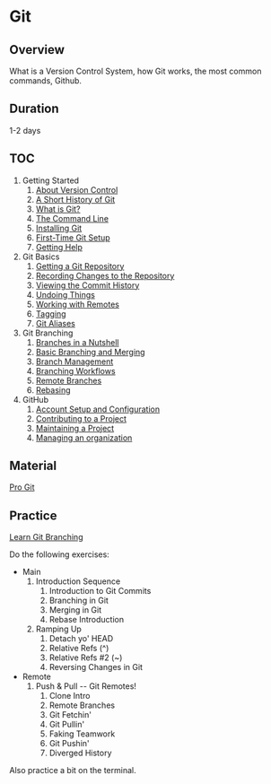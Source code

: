 # Git

## Overview

What is a Version Control System, how Git works, the most common commands, Github.

## Duration

1-2 days

## TOC

1. Getting Started
   1. [About Version Control](https://git-scm.com/book/en/v2/Getting-Started-About-Version-Control)
   2. [A Short History of Git](https://git-scm.com/book/en/v2/Getting-Started-A-Short-History-of-Git)
   3. [What is Git?](https://git-scm.com/book/en/v2/Getting-Started-What-is-Git%3F)
   4. [The Command Line](https://git-scm.com/book/en/v2/Getting-Started-The-Command-Line)
   5. [Installing Git](https://git-scm.com/book/en/v2/Getting-Started-Installing-Git)
   6. [First-Time Git Setup](https://git-scm.com/book/en/v2/Getting-Started-First-Time-Git-Setup)
   7. [Getting Help](https://git-scm.com/book/en/v2/Getting-Started-Getting-Help)
2. Git Basics
   1. [Getting a Git Repository](https://git-scm.com/book/en/v2/Git-Basics-Getting-a-Git-Repository)
   2. [Recording Changes to the Repository](https://git-scm.com/book/en/v2/Git-Basics-Recording-Changes-to-the-Repository)
   3. [Viewing the Commit History](https://git-scm.com/book/en/v2/Git-Basics-Viewing-the-Commit-History)
   4. [Undoing Things](https://git-scm.com/book/en/v2/Git-Basics-Undoing-Things)
   5. [Working with Remotes](https://git-scm.com/book/en/v2/Git-Basics-Working-with-Remotes)
   6. [Tagging](https://git-scm.com/book/en/v2/Git-Basics-Tagging)
   7. [Git Aliases](https://git-scm.com/book/en/v2/Git-Basics-Git-Aliases)
3. Git Branching
   1. [Branches in a Nutshell](https://git-scm.com/book/en/v2/Git-Branching-Branches-in-a-Nutshell)
   2. [Basic Branching and Merging](https://git-scm.com/book/en/v2/Git-Branching-Basic-Branching-and-Merging)
   3. [Branch Management](https://git-scm.com/book/en/v2/Git-Branching-Branch-Management)
   4. [Branching Workflows](https://git-scm.com/book/en/v2/Git-Branching-Branching-Workflows)
   5. [Remote Branches](https://git-scm.com/book/en/v2/Git-Branching-Remote-Branches)
   6. [Rebasing](https://git-scm.com/book/en/v2/Git-Branching-Rebasing)
4. GitHub
   1. [Account Setup and Configuration](https://git-scm.com/book/en/v2/GitHub-Account-Setup-and-Configuration)
   2. [Contributing to a Project](https://git-scm.com/book/en/v2/GitHub-Contributing-to-a-Project)
   3. [Maintaining a Project](https://git-scm.com/book/en/v2/GitHub-Maintaining-a-Project)
   4. [Managing an organization](https://git-scm.com/book/en/v2/GitHub-Managing-an-organization)

## Material

[Pro Git](https://git-scm.com/book/en/v2)

## Practice

[Learn Git Branching](https://learngitbranching.js.org/)

Do the following exercises:

- Main
  1. Introduction Sequence
     1. Introduction to Git Commits
     2. Branching in Git
     3. Merging in Git
     4. Rebase Introduction
  2. Ramping Up
     1. Detach yo' HEAD
     2. Relative Refs (^)
     3. Relative Refs #2 (~)
     4. Reversing Changes in Git
- Remote
  1. Push & Pull -- Git Remotes!
     1. Clone Intro
     2. Remote Branches
     3. Git Fetchin'
     4. Git Pullin'
     5. Faking Teamwork
     6. Git Pushin'
     7. Diverged History

Also practice a bit on the terminal.
